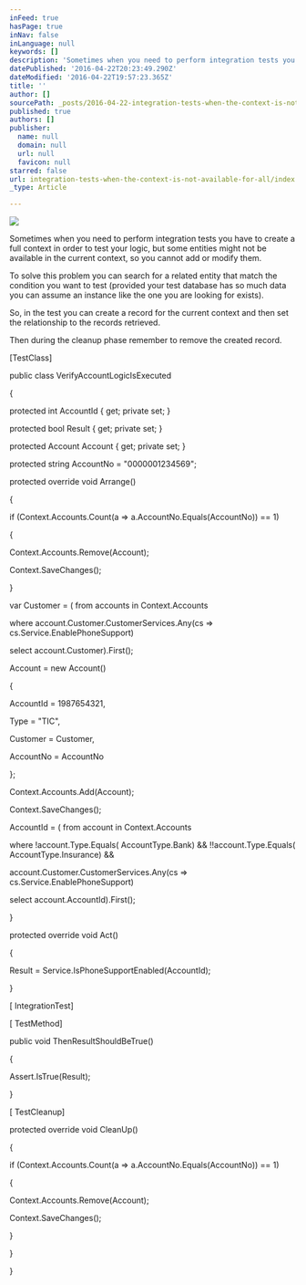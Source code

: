 ```yaml
---
inFeed: true
hasPage: true
inNav: false
inLanguage: null
keywords: []
description: 'Sometimes when you need to perform integration tests you have to create a full context in order to test your logic, but some entities might not be available in the current context, so you cannot add or modify them.'
datePublished: '2016-04-22T20:23:49.290Z'
dateModified: '2016-04-22T19:57:23.365Z'
title: ''
author: []
sourcePath: _posts/2016-04-22-integration-tests-when-the-context-is-not-available-for-all.md
published: true
authors: []
publisher:
  name: null
  domain: null
  url: null
  favicon: null
starred: false
url: integration-tests-when-the-context-is-not-available-for-all/index.html
_type: Article

---
```

![](https://the-grid-user-content.s3-us-west-2.amazonaws.com/d73ea5de-f939-4088-aeab-88926f589b1e.jpg)

Sometimes when you need to perform integration tests you have to create a full context in order to test your logic, but some entities might not be available in the current context, so you cannot add or modify them.

To solve this problem you can search for a related entity that match the condition you want to test (provided your test database has so much data you can assume an instance like the one you are looking for exists).

So, in the test you can create a record for the current context and then set the relationship to the records retrieved.

Then during the cleanup phase remember to remove the created record.

\[TestClass\]

public class VerifyAccountLogicIsExecuted

{ 

protected int AccountId { get; private set; } 

protected bool Result { get; private set; } 

protected Account Account { get; private set; } 

protected string AccountNo = "0000001234569"; 

protected override void Arrange() 

{

if (Context.Accounts.Count(a =\> a.AccountNo.Equals(AccountNo)) == 1)

{ 

Context.Accounts.Remove(Account);

Context.SaveChanges(); 

} 

var Customer = ( from accounts in Context.Accounts

where account.Customer.CustomerServices.Any(cs =\> cs.Service.EnablePhoneSupport) 

select account.Customer).First();

Account = new Account() 

{ 

AccountId = 1987654321, 

Type = "TIC", 

Customer = Customer, 

AccountNo = AccountNo

}; 

Context.Accounts.Add(Account);

Context.SaveChanges(); 

AccountId = ( from account in Context.Accounts

where !account.Type.Equals( AccountType.Bank) && !!account.Type.Equals( AccountType.Insurance) &&

account.Customer.CustomerServices.Any(cs =\> cs.Service.EnablePhoneSupport)

select account.AccountId).First(); 

} 

protected override void Act() 

{ 

Result = Service.IsPhoneSupportEnabled(AccountId); 

} 

\[ IntegrationTest\] 

\[ TestMethod\] 

public void ThenResultShouldBeTrue() 

{ 

Assert.IsTrue(Result); 

} 

\[ TestCleanup\] 

protected override void CleanUp() 

{ 

if (Context.Accounts.Count(a =\> a.AccountNo.Equals(AccountNo)) == 1)

{ 

Context.Accounts.Remove(Account); 

Context.SaveChanges(); 

} 

} 

}